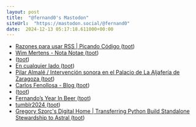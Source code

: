 ```yaml
---
layout: post
title:  "@fernand0's Mastodon"
siteUrl:  "https://mastodon.social/@fernand0"
date:  2024-12-13 05:17:18.611000+00:00
---
```

*  [Razones para usar RSS \| Picando Código ](https://picandocodigo.net/2024/razones-para-usar-rss) ([toot](https://mastodon.social/@fernand0/113643817442291190))
*  [Wim Mertens - Nota Notae ](https://www.youtube.com/watch?v=86SQUjP35DE&amp%3Bfeature=youtu.b) ([toot](https://mastodon.social/@fernand0/113643113572028817))
*  [ ](https://masto.es/@DanielSanz) ([toot](https://mastodon.social/@fernand0/113642146901104030))
*  [En cualquier lado ](https://avecesunafoto.wordpress.com/2024/12/12/en-cualquier-lado) ([toot](https://mastodon.social/@fernand0/113641299667918788))
*  [Pilar Almalé / Intervención sonora en el Palacio de La Aljafería de Zaragoza ](https://www.youtube.com/watch?v=wGP_ZAYK3Bs&amp%3Bfeature=youtu.b) ([toot](https://mastodon.social/@fernand0/113641175937726936))
*  [Carlos Fenollosa - Blog ](https://cfenollosa.com/blog/twitter-is-the-worst-global-social-network--except-for-all-the-others.htm) ([toot](https://mastodon.social/@fernand0/113641102120292112))
*  [ ](https://masto.es/@DanielSanz) ([toot](https://mastodon.social/@fernand0/113641010396116833))
*  [Fernando’s Year In Beer ](https://yearinbeer.untappd.com/share/ZTBlMGQ1NjFhZDA1MGM0Yy02UUxLMDNxUDlrdDJtZ0srWEdzWmpRPT) ([toot](https://mastodon.social/@fernand0/113640803893028229))
*  [tumblr2024 ](https://fandom.tumblr.com/tagged/tumblr202) ([toot](https://mastodon.social/@fernand0/113640594674691634))
*  [Gregory Szorc's Digital Home
  \| Transferring Python Build Standalone Stewardship to Astral ](https://gregoryszorc.com/blog/2024/12/03/transferring-python-build-standalone-stewardship-to-astral) ([toot](https://mastodon.social/@fernand0/113639943244451133))

